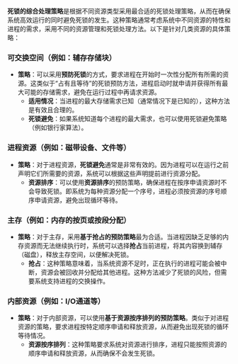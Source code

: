 **死锁的综合处理策略**是根据不同资源类型采用最合适的死锁处理策略，从而在确保系统高效运行的同时避免死锁的发生。这种策略通常考虑系统中不同资源的特性和进程的需求，采用不同的资源管理和死锁处理方法。以下是针对几类资源的具体策略：

###  **可交换空间（例如：辅存存储块）**
- **策略**：可以采用**预防死锁**的方式，要求进程在开始时一次性分配所有所需的资源。这类似于“占有且等待”的死锁预防方法，进程启动时就申请并获得所有最大可能的存储需求，避免在运行过程中再请求资源。
  - **适用情况**：当进程的最大存储需求已知（通常情况下是已知的），这种方法是有效且合理的。
  - **死锁避免**：如果系统知道每个进程的最大需求，也可以使用死锁避免策略（例如银行家算法）。

###  **进程资源（例如：磁带设备、文件等）**
- **策略**：对于进程资源，**死锁避免**通常是非常有效的。因为进程可以在运行之前声明它们所需要的资源，系统可以根据这些声明提前进行资源分配。
  - **资源排序**：可以使用**资源排序**的预防策略，确保进程在按序申请资源时不会导致死锁。即系统为每种资源分配一个序号，进程必须按资源的序号顺序申请资源，避免出现循环等待。

###  **主存（例如：内存的按页或按段分配）**
- **策略**：对于主存，采用**基于抢占的预防策略**最为合适。当进程因缺乏足够的内存资源而无法继续执行时，系统可以选择**抢占**当前进程，将其内容换到辅存（磁盘），释放主存空间，以便解决死锁。
  - **抢占**：这种策略意味着，当系统资源不足时，正在执行的进程可能会被中断，资源会被回收并分配给其他进程。这种方法减少了死锁的风险，但需要系统支持进程的交换操作。

###  **内部资源（例如：I/O通道等）**
- **策略**：对于内部资源，可以使用**基于资源按序排列的预防策略**。类似于对进程资源的策略，要求进程按特定顺序申请和释放资源，从而避免出现死锁的循环等待情况。
  - **资源按序排列**：这种策略要求系统对资源进行排序，进程只能按照资源的顺序申请和释放资源，从而确保不会发生死锁。

